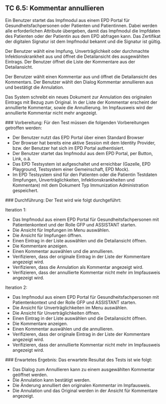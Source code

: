 ## TC 6.5: Kommentar annullieren
Ein Benutzer startet das Impfmodul aus einem EPD Portal für Gesundheitsfachpersonen oder Patienten und Patientinnen.  Dabei werden alle erforderlichen Attribute übergeben, damit das Impfmodul die Impfdaten des Patienten oder der Patientin aus dem EPD abfragen kann. Das Zertifikat der digitalen Signatur ist dem Impfmodul bekannt und die Signatur ist gültig.

Der Benutzer wählt eine Impfung, Unverträglichkeit oder durchmachte Infektionskrankheit aus und öffnet die Detailansicht des ausgewählten Eintrags. Der Benutzer öffnet die Liste der Kommentare aus der Detailansicht.

Der Benutzer wählt einen Kommentar aus und öffnet die Detailansicht des Kommentars. Der Benutzer
wählt den Dialog Kommentar annullieren aus und bestätigt die Annulation.  

Das System schreibt ein neues Dokument zur Annulation des originalen Eintrags mit Bezug zum Original. In der Liste der Kommentar erscheint der annullierte Kommentar, sowie die Annullierung. Im Impfausweis wird der annullierte Kommentar nicht mehr angezeigt.

### Vorbereitung:
Für den Test müssen die folgenden Vorbereitungen getroffen werden:
- Der Benutzer nutzt das EPD Portal über einen Standard Browser
- Der Browser hat bereits eine aktive Session mit dem Identity Provider, bzw. der Benutzer hat sich im EPD Portal authentisiert.
- Der Benutzer startet das Impfmodul aus dem EPD Portal, per Button, Link, o.ä.  
- Das EPD Testsystem ist aufgeschaltet und erreichbar (Gazelle, EPD Playground, Testsystem einer Gemeinschaft, EPD Mock).
- Im EPD Testsystem sind für den Patienten oder die Patientin Testdaten (Impfungen, Unverträglichkeiten, Infektionskrankheiten und Kommentare) mit dem Dokument Typ Immunization Administration gespeichert.

### Durchführung:
Der Test wird wie folgt durchgeführt:

Iteration 1:
- Das Impfmodul aus einem EPD Portal für Gesundheitsfachpersonen mit Patientenkontext und der Rolle GFP und ASSISTANT starten.
- Die Ansicht für Impfungen im Menu auswählen.
- Die Ansicht für Impfungen öffnen.
- Einen Eintrag in der Liste auswählen und die Detailansicht öffnen.
- Die Kommentare anzeigen.
- Einen Kommentar auswählen und die annullieren.
- Verifizieren, dass der originale Eintrag in der Liste der Kommentare angezeigt wird.
- Verifizieren, dass die Annulation als Kommentar angezeigt wird.
- Verifizieren, dass der annullierte Kommentar nicht mehr im Impfausweis angezeigt wird.

Iteration 2:
- Das Impfmodul aus einem EPD Portal für Gesundheitsfachpersonen mit Patientenkontext und der Rolle GFP und ASSISTANT starten.
- Die Ansicht für Unverträglichkeiten im Menu auswählen.
- Die Ansicht für Unverträglichkeiten öffnen.
- Einen Eintrag in der Liste auswählen und die Detailansicht öffnen.
- Die Kommentare anzeigen.
- Einen Kommentar auswählen und die annullieren.
- Verifizieren, dass der originale Eintrag in der Liste der Kommentare angezeigt wird.
- Verifizieren, dass der annullierte Kommentar nicht mehr im Impfausweis angezeigt wird.

### Erwartetes Ergebnis:
Das erwartete Resultat des Tests ist wie folgt:
- Das Dialog zum Annullieren kann zu einem ausgewählten Kommentar geöffnet werden.
- Die Annulation kann bestätigt werden.
- Die Änderung annulliert den originalen Kommentar im Impfausweis.
- Die Annulation und das Original werden in der Ansicht für Kommentare angezeigt.
